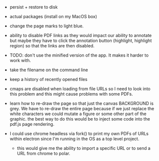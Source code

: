
- persist + restore to disk

- actual packages (install on my MacOS box)

- change the page marks to light blue.


- ability to disable PDF links as they would impact our ability to annotate but
  maybe they have to click the annotation button (highlight, highlight region)
  so that the links are then disabled.

- TODO: don't use the minified version of the app.  It makes it harder to work with.

- take the filename on the command line

- keep a history of recently opened files


-  cmaps are disabled when loading from file URLs so I need to look into this
   problem and this might cause problems with some PDFs.

- learn how to re-draw the page so that just the canvas BACKGROUND is grey.
  We have to re-draw the entire page because if we just replace the white
  characters we could mutate a figure or some other part of the graphic.  the
  best way to do this would be to inject some code into the pdf.js page
  rendering.

- I could use chrome headless via fork() to print my own PDFs of URLs within
  electron since I'm running in the OS as a top level project.

    - this would give me the ability to import a specific URL or to send a URL
      from chrome to polar.
